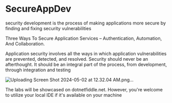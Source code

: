 # SecureAppDev
security development is the process of making applications more secure by finding and fixing security vulnerabilities


Three Ways To Secure Application Services – Authentication, Automation, And Collaboration.

Application security involves all the ways in which application vulnerabilities are prevented, detected, and resolved. Security should never be an afterthought. It should be an integral part of the process, from development, through integration and testing

![Uploading Screen Shot 2024-05-02 at 12.32.04 AM.png…]()





The labs will be showcased on dotnetfiddle.net. However, you're welcome to utilize your local IDE if it's available on your machine
